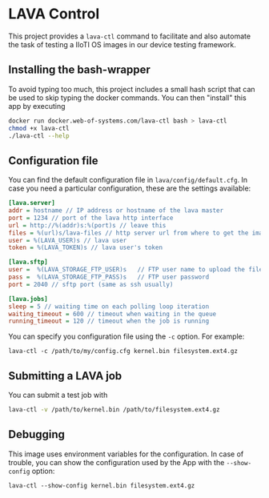 # LAVA Control

This project provides a `lava-ctl` command to facilitate and also automate the 
task of testing a IIoTI OS images in our device testing framework.

## Installing the bash-wrapper

To avoid typing too much, this project includes a small hash script that can be 
used to skip typing the docker commands. You can then "install" this app by 
executing

```bash
docker run docker.web-of-systems.com/lava-ctl bash > lava-ctl
chmod +x lava-ctl
./lava-ctl --help
```

## Configuration file

You can find the default configuration file in `lava/config/default.cfg`. In 
case you need a particular configuration, these are the settings available:

```ini
[lava.server]
addr = hostname // IP address or hostname of the lava master
port = 1234 // port of the lava http interface
url = http://%(addr)s:%(port)s // leave this
files = %(url)s/lava-files // http server url from where to get the images
user = %(LAVA_USER)s // lava user
token = %(LAVA_TOKEN)s // lava user's token

[lava.sftp]
user =  %(LAVA_STORAGE_FTP_USER)s   // FTP user name to upload the files
pass =  %(LAVA_STORAGE_FTP_PASS)s   // FTP user password
port = 2040 // sftp port (same as ssh usually)

[lava.jobs]
sleep = 5 // waiting time on each polling loop iteration
waiting_timeout = 600 // timeout when waiting in the queue
running_timeout = 120 // timeout when the job is running
```

You can specify you configuration file using the `-c` option. For example:

```
lava-ctl -c /path/to/my/config.cfg kernel.bin filesystem.ext4.gz
```

## Submitting a LAVA job

You can submit a test job with

```bash
lava-ctl -v /path/to/kernel.bin /path/to/filesystem.ext4.gz
```

## Debugging

This image uses environment variables for the configuration. In case of 
trouble, you can show the configuration used by the App with the 
`--show-config` option:

```
lava-ctl --show-config kernel.bin filesystem.ext4.gz
```
